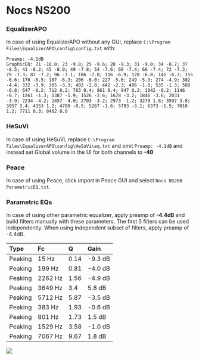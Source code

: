 # Nocs NS200

### EqualizerAPO
In case of using EqualizerAPO without any GUI, replace `C:\Program Files\EqualizerAPO\config\config.txt`
with:
```
Preamp: -4.1dB
GraphicEQ: 21 -10.0; 23 -9.8; 25 -9.6; 28 -9.3; 31 -9.0; 34 -8.7; 37 -8.5; 41 -8.2; 45 -8.0; 49 -7.8; 54 -7.6; 60 -7.4; 66 -7.4; 72 -7.3; 79 -7.3; 87 -7.2; 96 -7.1; 106 -7.0; 116 -6.9; 128 -6.8; 141 -6.7; 155 -6.6; 170 -6.5; 187 -6.3; 206 -6.0; 227 -5.6; 249 -5.3; 274 -4.9; 302 -4.4; 332 -3.9; 365 -3.3; 402 -2.8; 442 -2.3; 486 -1.8; 535 -1.3; 588 -0.8; 647 -0.2; 712 0.2; 783 0.4; 861 0.4; 947 0.2; 1042 -0.2; 1146 -0.7; 1261 -1.3; 1387 -1.9; 1526 -2.6; 1678 -3.2; 1846 -3.6; 2031 -3.9; 2234 -4.2; 2457 -4.0; 2703 -3.2; 2973 -1.2; 3270 1.8; 3597 3.8; 3957 3.4; 4353 1.2; 4788 -0.5; 5267 -1.6; 5793 -3.1; 6373 -1.5; 7010 1.2; 7711 0.3; 8482 0.0
```

### HeSuVi
In case of using HeSuVi, replace `C:\Program Files\EqualizerAPO\config\HeSuVi\eq.txt` and omit `Preamp:
-4.1dB` and instead set Global volume in the UI for both channels to **-40**

### Peace
In case of using Peace, click *Import* in Peace GUI and select `Nocs NS200 ParametricEQ.txt`.

### Parametric EQs
In case of using other parametric equalizer, apply preamp of **-4.4dB** and build filters manually
with these parameters. The first 5 filters can be used independently.
When using independent subset of filters, apply preamp of -4.4dB.

| Type    | Fc      |    Q | Gain    |
|:--------|:--------|:-----|:--------|
| Peaking | 15 Hz   | 0.14 | -9.3 dB |
| Peaking | 199 Hz  | 0.81 | -4.0 dB |
| Peaking | 2262 Hz | 1.56 | -4.9 dB |
| Peaking | 3649 Hz | 3.4  | 5.8 dB  |
| Peaking | 5712 Hz | 5.87 | -3.5 dB |
| Peaking | 383 Hz  | 1.93 | -0.6 dB |
| Peaking | 801 Hz  | 1.73 | 1.5 dB  |
| Peaking | 1529 Hz | 3.58 | -1.0 dB |
| Peaking | 7067 Hz | 9.67 | 1.8 dB  |

![](https://raw.githubusercontent.com/jaakkopasanen/AutoEq/master/results/headphonecom/sbaf-serious/Nocs%20NS200/Nocs%20NS200.png)